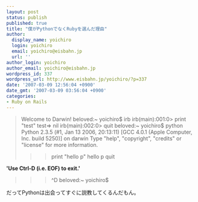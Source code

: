 ```yaml
---
layout: post
status: publish
published: true
title: "僕がPythonでなくRubyを選んだ理由"
author:
  display_name: yoichiro
  login: yoichiro
  email: yoichiro@eisbahn.jp
  url: ''
author_login: yoichiro
author_email: yoichiro@eisbahn.jp
wordpress_id: 337
wordpress_url: http://www.eisbahn.jp/yoichiro/?p=337
date: '2007-03-09 12:56:04 +0900'
date_gmt: '2007-03-09 03:56:04 +0900'
categories:
- Ruby on Rails
---
```


>Welcome to Darwin!
beloved:~ yoichiro$ irb
irb(main):001:0> print "test"
test=> nil
irb(main):002:0> quit
beloved:~ yoichiro$ python
Python 2.3.5 (#1, Jan 13 2006, 20:13:11) 
[GCC 4.0.1 (Apple Computer, Inc. build 5250)] on darwin
Type "help", "copyright", "credits" or "license" for more information.
>>> print "hello p"
hello p
>>> quit

**'Use Ctrl-D (i.e. EOF) to exit.'**

>>> ^D
beloved:~ yoichiro$

だってPythonは出会ってすぐに説教してくるんだもん。
